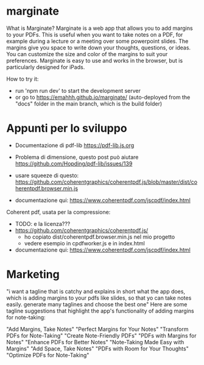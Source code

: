 # marginate

What is Marginate?
Marginate is a web app that allows you to add margins to your PDFs. This is useful when you want to take notes on a PDF, for example during a lecture or a meeting over some powerpoint slides. The margins give you space to write down your thoughts, questions, or ideas. You can customize the size and color of the margins to suit your preferences. Marginate is easy to use and works in the browser, but is particularly designed for iPads.

How to try it:
- run 'npm run dev' to start the development server
- or go to https://emahhh.github.io/marginate/ (auto-deployed from the "docs" folder in the main branch, which is the build folder)

# Appunti per lo sviluppo
- Documentazione di pdf-lib https://pdf-lib.js.org
- Problema di dimensione, questo post può aiutare https://github.com/Hopding/pdf-lib/issues/139

- usare squeeze di questo: https://github.com/coherentgraphics/coherentpdf.js/blob/master/dist/coherentpdf.browser.min.js
- documentazione qui: https://www.coherentpdf.com/jscpdf/index.html

Coherent pdf, usata per la compressione:
- TODO:  e la licenza???
- https://github.com/coherentgraphics/coherentpdf.js/
  - ho copiato dist/coherentpdf.browser.min.js nel mio progetto
  - vedere esempio in cpdfworker.js e in index.html
- documentazione qui: https://www.coherentpdf.com/jscpdf/index.html

# Marketing
"i want a tagline that is catchy and explains in short what the app does, which is adding margins to your pdfs like slides, so that yo can take notes easily. generate many taglines and choose the best one"
Here are some tagline suggestions that highlight the app's functionality of adding margins for note-taking:

"Add Margins, Take Notes"
"Perfect Margins for Your Notes"
"Transform PDFs for Note-Taking"
"Create Note-Friendly PDFs"
"PDFs with Margins for Notes"
"Enhance PDFs for Better Notes"
"Note-Taking Made Easy with Margins"
"Add Space, Take Notes"
"PDFs with Room for Your Thoughts"
"Optimize PDFs for Note-Taking"